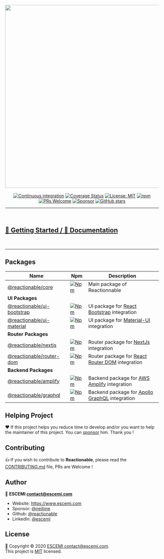 <p align="center">
  <a href="/" target="_blank"><img src="https://repository-images.githubusercontent.com/215304880/54c18000-3001-11eb-99e6-e7d2ceccde7f" width="600"></a>
  <br/><br/>
  <a href="https://github.com/reactionable/reactionable/actions?query=workflow%3A%22Continuous+Integration%22" target="_blank"><img alt="Continuous integration" src="https://github.com/reactionable/reactionable/workflows/Continuous%20Integration/badge.svg"></a>
  <a href="https://codecov.io/gh/reactionable/reactionable" target="_blank"><img alt="Coverage Status" src="https://codecov.io/gh/reactionable/reactionable/branch/master/graph/badge.svg"></a>
  <a href="https://github.com/reactionable/reactionable/blob/master/LICENSE" target="_blank"><img alt="License: MIT" src="https://img.shields.io/badge/License-MIT-yellow.svg" /></a>
  <a href="https://www.npmjs.com/search?q=%40reactionable" target="_blank"><img alt="npm" src="https://img.shields.io/npm/v/@reactionable/core"></a>
  <a href="CONTRIBUTING.md" target="_blank"><img src="https://img.shields.io/badge/PRs-welcome-brightgreen.svg" alt="PRs Welcome"></a>
  <a href="https://github.com/sponsors/neilime"><img src="https://img.shields.io/badge/%E2%9D%A4-Sponsor-ff69b4" alt="Sponsor"></a>
  <a href="https://github.com/reactionable/reactionable"><img alt="GitHub stars" src="https://img.shields.io/github/stars/reactionable/reactionable?logo=github"></a>
</p>

---

<br>

## [🚀 Getting Started / 📖 Documentation](https://reactionable.github.io/reactionable)

<br>

---

## Packages

| Name                                                                                                                   | Npm                                                                                                                         | Description                                                                                        |
| ---------------------------------------------------------------------------------------------------------------------- | --------------------------------------------------------------------------------------------------------------------------- | -------------------------------------------------------------------------------------------------- |
| [@reactionable/core](https://reactionable.github.io/reactionable/?path=/story/core-home--presentation)                 | [![Npm](https://img.shields.io/npm/v/@reactionable/core)](https://www.npmjs.com/package/@reactionable/core)                 | Main package of Reactionnable                                                                      |
| **UI Packages**                                                                                                        |                                                                                                                             |                                                                                                    |
| [@reactionable/ui-bootstrap](https://reactionable.github.io/reactionable/?path=/story/ui-bootstrap-home--presentation) | [![Npm](https://img.shields.io/npm/v/@reactionable/ui-bootstrap)](https://www.npmjs.com/package/@reactionable/ui-bootstrap) | UI package for [React Bootstrap](https://react-bootstrap.github.io/) integration                   |
| [@reactionable/ui-material](https://reactionable.github.io/reactionable/?path=/story/ui-material-home--presentation)   | [![Npm](https://img.shields.io/npm/v/@reactionable/ui-material)](https://www.npmjs.com/package/@reactionable/ui-material)   | UI package for [Material-UI](https://material-ui.com/) integration                                 |
| **Router Packages**                                                                                                    |                                                                                                                             |
| [@reactionable/nextjs](https://reactionable.github.io/reactionable/?path=/story/nextjs-home--presentation)             | [![Npm](https://img.shields.io/npm/v/@reactionable/nextjs)](https://www.npmjs.com/package/@reactionable/nextjs)             | Router package for [NextJs](https://nextjs.org/) integration                                       |
| [@reactionable/router-dom](https://reactionable.github.io/reactionable/?path=/story/router-dom-home--presentation)     | [![Npm](https://img.shields.io/npm/v/@reactionable/router-dom)](https://www.npmjs.com/package/@reactionable/router-dom)     | Router package for [React Router DOM](https://reactrouter.com/web/guides/quick-start/) integration |
| **Backend Packages**                                                                                                   |                                                                                                                             |
| [@reactionable/amplify](https://reactionable.github.io/reactionable/?path=/story/amplify-home--presentation)           | [![Npm](https://img.shields.io/npm/v/@reactionable/amplify)](https://www.npmjs.com/package/@reactionable/amplify)           | Backend package for [AWS Amplify](https://docs.amplify.aws/) integration                           |
| [@reactionable/graphql](https://reactionable.github.io/reactionable/?path=/story/graphql-home--presentation)           | [![Npm](https://img.shields.io/npm/v/@reactionable/graphql)](https://www.npmjs.com/package/@reactionable/graphql)           | Backend package for [Apollo GraphQL](https://www.apollographql.com/docs/react/) integration        |

## Helping Project

❤️ If this project helps you reduce time to develop and/or you want to help the maintainer of this project. You can [sponsor](https://github.com/sponsors/neilime) him. Thank you !

## Contributing

👍 If you wish to contribute to **Reactionable**, please read the [CONTRIBUTING.md](CONTRIBUTING.md) file, PRs are Welcome !

## Author

🏢 **ESCEMI <contact@escemi.com>**

- Website: https://www.escemi.com
- Sponsor: [@neilime](https://github.com/sponsors/)
- Github: [@reactionable](https://github.com/reactionable)
- LinkedIn: [@escemi](https://www.linkedin.com/company/escemi)

## License

📝 Copyright © 2020 [ESCEMI <contact@escemi.com>](https://www.escemi.com).<br />
This project is [MIT](https://github.com/reactionable/reactionable/blob/master/LICENSE) licensed.
